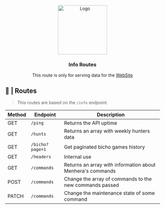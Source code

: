 <br />
<p align="center">
  <a href="https://github.com/ySnoopyDogy/Menhera-Tools">
    <img src="https://i.imgur.com/jjgBki0.png" alt="Logo" width="160" height="160">
  </a>

  <h3 align="center"> Info Routes </h3>

  <p align="center">
    This route is only for serving data for the <a href="https://menherabot.xyz">WebSite</a>
    <br />
  </p>
</p>

## 🔀 | Routes

> This routes are based on the `/info` endpoint.

| Method | Endpoint        | Description                                                |
| ------ | --------------- | ---------------------------------------------------------- |
| GET    | `/ping`         | Returns the API uptime                                     |
| GET    | `/hunts`        | Returns an array with weekly hunters data                  |
| GET    | `/bicho?page=1` | Get paginated bicho games history                          |
| GET    | `/headers`      | Internal use                                               |
| GET    | `/commands`     | Returns an array with information about Menhera's commands |
| POST   | `/commands`     | Change the array of commands to the new commands passed    |
| PATCH  | `/commands`     | Change the maintenance state of some command               |
